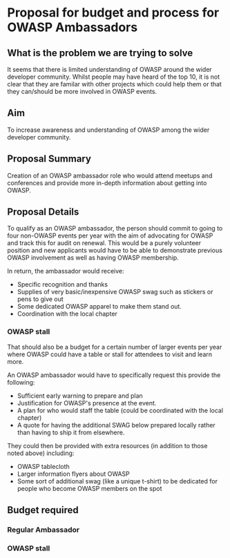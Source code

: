 # Proposal for budget and process for OWASP Ambassadors 

## What is the problem we are trying to solve

It seems that there is limited understanding of OWASP around the wider developer community. Whilst people may have heard of the top 10, it is not clear that they are familar with other projects which could help them or that they can/should be more involved in OWASP events.

## Aim

To increase awareness and understanding of OWASP among the wider developer community.

## Proposal Summary

Creation of an OWASP ambassador role who would attend meetups and conferences and provide more in-depth information about getting into OWASP. 

## Proposal Details

To qualify as an OWASP ambassador, the person should commit to going to four non-OWASP events per year with the aim of advocating for OWASP and track this for audit on renewal. This would be a purely volunteer position and new applicants would have to be able to demonstrate previous OWASP involvement as well as having OWASP membership.

In return, the ambassador would receive:
* Specific recognition and thanks
* Supplies of very basic/inexpensive OWASP swag such as stickers or pens to give out
* Some dedicated OWASP apparel to make them stand out.
* Coordination with the local chapter

### OWASP stall

That should also be a budget for a certain number of larger events per year where OWASP could have a table or stall for attendees to visit and learn more. 

An OWASP ambassador would have to specifically request this  provide the following:
* Sufficient early warning to prepare and plan
* Justification for OWASP's presence at the event.
* A plan for who would staff the table (could be coordinated with the local chapter)
* A quote for having the additional SWAG below prepared locally rather than having to ship it from elsewhere.

They could then be provided with extra resources (in addition to those noted above) including:
* OWASP tablecloth
* Larger information flyers about OWASP
* Some sort of additional swag (like a unique t-shirt) to be dedicated for people who become OWASP members on the spot


## Budget required

### Regular Ambassador

### OWASP stall
